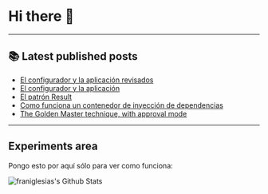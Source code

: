 # Hi there 👋

<!--
**franiglesias/franiglesias** is a ✨ _special_ ✨ repository because its `README.md` (this file) appears on your GitHub profile.

Here are some ideas to get you started:

- 🔭 I’m currently working on ...
- 🌱 I’m currently learning ...
- 👯 I’m looking to collaborate on ...
- 🤔 I’m looking for help with ...
- 💬 Ask me about ...
- 📫 How to reach me: ...
- 😄 Pronouns: ...
- ⚡ Fun fact: ...
-->


---

## 📚 Latest published posts
<!-- TB-FEED:START -->
- [El configurador y la aplicación revisados](https://franiglesias.github.io/hexagonal-tdd-8/)
- [El configurador y la aplicación](https://franiglesias.github.io/hexagonal-tdd-7/)
- [El patrón Result](https://franiglesias.github.io/result-pattern/)
- [Como funciona un contenedor de inyección de dependencias](https://franiglesias.github.io/dependency-injection-container/)
- [The Golden Master technique, with approval mode](https://franiglesias.github.io/golden-cookbook-master-approval/)
<!-- TB-FEED:END -->


---

## Experiments area

Pongo esto por aquí sólo para ver como funciona:

<img alt="franiglesias's Github Stats" src="https://github-readme-stats.vercel.app/api?username=franiglesias&show_icons=true&hide_border=true" />

